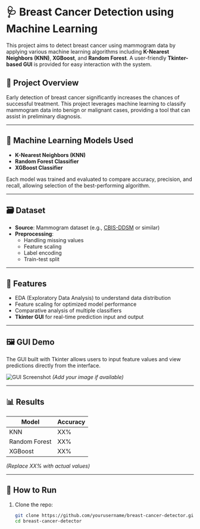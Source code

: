 # 🩺 Breast Cancer Detection using Machine Learning

This project aims to detect breast cancer using mammogram data by applying various machine learning algorithms including **K-Nearest Neighbors (KNN)**, **XGBoost**, and **Random Forest**. A user-friendly **Tkinter-based GUI** is provided for easy interaction with the system.

## 📌 Project Overview

Early detection of breast cancer significantly increases the chances of successful treatment. This project leverages machine learning to classify mammogram data into benign or malignant cases, providing a tool that can assist in preliminary diagnosis.

---

## 🧠 Machine Learning Models Used

- **K-Nearest Neighbors (KNN)**
- **Random Forest Classifier**
- **XGBoost Classifier**

Each model was trained and evaluated to compare accuracy, precision, and recall, allowing selection of the best-performing algorithm.

---

## 🗃️ Dataset

- **Source**: Mammogram dataset (e.g., [CBIS-DDSM](https://www.cancerimagingarchive.net/) or similar)
- **Preprocessing**: 
  - Handling missing values
  - Feature scaling
  - Label encoding
  - Train-test split

---

## 🧪 Features

- EDA (Exploratory Data Analysis) to understand data distribution
- Feature scaling for optimized model performance
- Comparative analysis of multiple classifiers
- **Tkinter GUI** for real-time prediction input and output

---

## 🖼️ GUI Demo

The GUI built with Tkinter allows users to input feature values and view predictions directly from the interface.

![GUI Screenshot](path/to/screenshot.png) *(Add your image if available)*

---

## 📊 Results

| Model           | Accuracy |
|----------------|----------|
| KNN            | XX%      |
| Random Forest  | XX%      |
| XGBoost        | XX%      |

*(Replace XX% with actual values)*

---

## 🚀 How to Run

1. Clone the repo:
   ```bash
   git clone https://github.com/yourusername/breast-cancer-detector.git
   cd breast-cancer-detector
